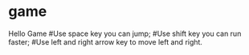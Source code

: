 # game
Hello Game
#Use space key you can jump; 
#Use shift key you can run faster; 
#Use left and right arrow key to move left and right.
